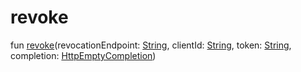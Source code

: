 # revoke


fun [revoke](revoke.md)(revocationEndpoint: [String](https://kotlinlang.org/api/latest/jvm/stdlib/kotlin/-string/index.html), clientId: [String](https://kotlinlang.org/api/latest/jvm/stdlib/kotlin/-string/index.html), token: [String](https://kotlinlang.org/api/latest/jvm/stdlib/kotlin/-string/index.html), completion: [HttpEmptyCompletion](../../io.logto.sdk.core.http/-http-empty-completion/index.md))
